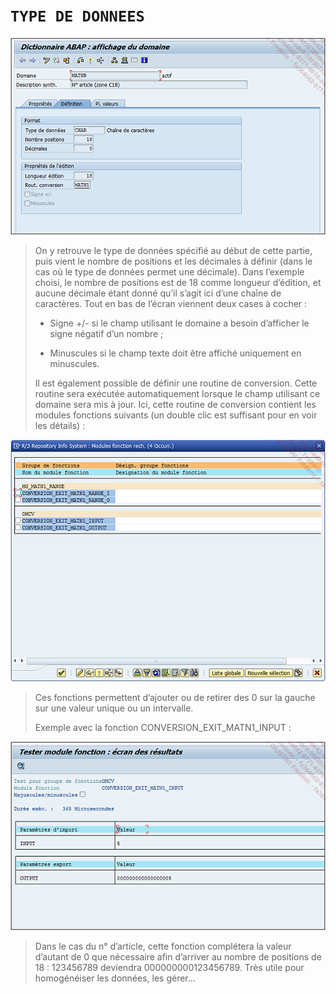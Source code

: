 # **`TYPE DE DONNEES`**

![](../00_Ressources/05_02_04.png)

> On y retrouve le type de données spécifié au début de cette partie, puis vient le nombre de positions et les décimales à définir (dans le cas où le type de données permet une décimale). Dans l’exemple choisi, le nombre de positions est de 18 comme longueur d’édition, et aucune décimale étant donné qu’il s’agit ici d’une chaîne de caractères. Tout en bas de l’écran viennent deux cases à cocher :
>
> - Signe +/- si le champ utilisant le domaine a besoin d’afficher le signe négatif d’un nombre ;
>
> - Minuscules si le champ texte doit être affiché uniquement en minuscules.
>
> Il est également possible de définir une routine de conversion. Cette routine sera exécutée automatiquement lorsque le champ utilisant ce domaine sera mis à jour. Ici, cette routine de conversion contient les modules fonctions suivants (un double clic est suffisant pour en voir les détails) :

![](../00_Ressources/05_02_05.png)

> Ces fonctions permettent d’ajouter ou de retirer des 0 sur la gauche sur une valeur unique ou un intervalle.
>
> Exemple avec la fonction CONVERSION_EXIT_MATN1_INPUT :

![](../00_Ressources/05_02_06.png)

> Dans le cas du n° d’article, cette fonction complétera la valeur d’autant de 0 que nécessaire afin d’arriver au nombre de positions de 18 : 123456789 deviendra 000000000123456789. Très utile pour homogénéiser les données, les gérer...
